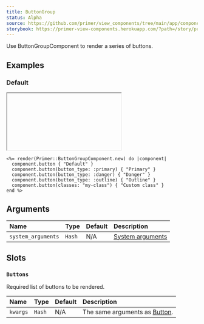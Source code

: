 ```yaml
---
title: ButtonGroup
status: Alpha
source: https://github.com/primer/view_components/tree/main/app/components/primer/button_group_component.rb
storybook: https://primer-view-components.herokuapp.com/?path=/story/primer-button-group-component
---
```


<!-- Warning: AUTO-GENERATED file, do not edit. Add code comments to your Ruby instead <3 -->

Use ButtonGroupComponent to render a series of buttons.

## Examples

### Default

<iframe onLoad={(e) => e.target.style.height = e.target.contentWindow.document.body.scrollHeight + 34 + 'px'} style="width: 100%; border: 0px;" srcdoc="<html class='Box height-full p-3'><head><link href='https://unpkg.com/@primer/css/dist/primer.css' rel='stylesheet'></head><body><div class='BtnGroup '>    <button type='button' class='btn BtnGroup-item '>Default</button>    <button type='button' class='btn btn-primary BtnGroup-item '>Primary</button>    <button type='button' class='btn btn-danger BtnGroup-item '>Danger</button>    <button type='button' class='btn btn-outline BtnGroup-item '>Outline</button>    <button type='button' class='btn my-class BtnGroup-item '>Custom class</button></div></body></html>"></iframe>

```erb
<%= render(Primer::ButtonGroupComponent.new) do |component|
  component.button { "Default" }
  component.button(button_type: :primary) { "Primary" }
  component.button(button_type: :danger) { "Danger" }
  component.button(button_type: :outline) { "Outline" }
  component.button(classes: "my-class") { "Custom class" }
end %>
```

## Arguments

| Name | Type | Default | Description |
| :- | :- | :- | :- |
| `system_arguments` | `Hash` | N/A | [System arguments](/system-arguments) |

## Slots

### `Buttons`

Required list of buttons to be rendered.

| Name | Type | Default | Description |
| :- | :- | :- | :- |
| `kwargs` | `Hash` | N/A | The same arguments as [Button](/components/button). |
